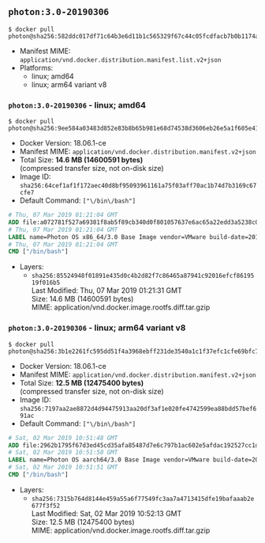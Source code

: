 ## `photon:3.0-20190306`

```console
$ docker pull photon@sha256:582ddc017df71c64b3e6d11b1c565329f67c44c05fcdfacb7b0b1174ae5f36e8
```

-	Manifest MIME: `application/vnd.docker.distribution.manifest.list.v2+json`
-	Platforms:
	-	linux; amd64
	-	linux; arm64 variant v8

### `photon:3.0-20190306` - linux; amd64

```console
$ docker pull photon@sha256:9ee584a03483d852e83b8b65b981e68d74538d3606eb26e5a1f605e418164cdf
```

-	Docker Version: 18.06.1-ce
-	Manifest MIME: `application/vnd.docker.distribution.manifest.v2+json`
-	Total Size: **14.6 MB (14600591 bytes)**  
	(compressed transfer size, not on-disk size)
-	Image ID: `sha256:64cef1af1f172aec40d8bf95093961161a75f03aff70ac1b74d7b3169c67cfe7`
-	Default Command: `["\/bin\/bash"]`

```dockerfile
# Thu, 07 Mar 2019 01:21:04 GMT
ADD file:a072781f527a69381f8ab5f89cb340d0f801057637e6ac65a22edd3a5238c0ef in / 
# Thu, 07 Mar 2019 01:21:04 GMT
LABEL name=Photon OS x86_64/3.0 Base Image vendor=VMware build-date=20190306
# Thu, 07 Mar 2019 01:21:04 GMT
CMD ["/bin/bash"]
```

-	Layers:
	-	`sha256:85524948f01891e435d0c4b2d82f7c86465a87941c92016efcf8619519f016b5`  
		Last Modified: Thu, 07 Mar 2019 01:21:31 GMT  
		Size: 14.6 MB (14600591 bytes)  
		MIME: application/vnd.docker.image.rootfs.diff.tar.gzip

### `photon:3.0-20190306` - linux; arm64 variant v8

```console
$ docker pull photon@sha256:3b1e2261fc595dd51f4a3968ebff231de3540a1c1f37efc1cfe69bfc7b179ea4
```

-	Docker Version: 18.06.1-ce
-	Manifest MIME: `application/vnd.docker.distribution.manifest.v2+json`
-	Total Size: **12.5 MB (12475400 bytes)**  
	(compressed transfer size, not on-disk size)
-	Image ID: `sha256:7197aa2ae8872d4d94475913aa20df3af1e020fe4742599ea88bdd57bef691ac`
-	Default Command: `["\/bin\/bash"]`

```dockerfile
# Sat, 02 Mar 2019 10:51:48 GMT
ADD file:2962b1795f67d3ed45cd35afa85487d7e6c797b1ac602e5afdac192527cc1d8d in / 
# Sat, 02 Mar 2019 10:51:50 GMT
LABEL name=Photon OS aarch64/3.0 Base Image vendor=VMware build-date=20190301
# Sat, 02 Mar 2019 10:51:51 GMT
CMD ["/bin/bash"]
```

-	Layers:
	-	`sha256:7315b764d8144e459a55a6f77549fc3aa7a4713415dfe19bafaaab2e677f3f52`  
		Last Modified: Sat, 02 Mar 2019 10:52:13 GMT  
		Size: 12.5 MB (12475400 bytes)  
		MIME: application/vnd.docker.image.rootfs.diff.tar.gzip

